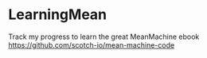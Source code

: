 # LearningMean
Track my progress to learn the great MeanMachine ebook
https://github.com/scotch-io/mean-machine-code

